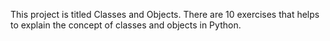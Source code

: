 This project is titled Classes and Objects. There are 10 exercises that helps to explain the concept of classes and objects in Python.
